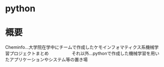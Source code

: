 # python
# 概要
Cheminfo…大学院在学中にチームで作成したケモインフォマティクス系機械学習プロジェクトまとめ
　　　　　それ以外…pythonで作成した機械学習を用いたアプリケーションやシステム等の置き場
